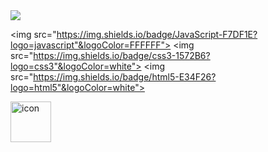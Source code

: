 <img src="https://capsule-render.vercel.app/api?type=waving&color=timeGradient&height=300&animation=fadeIn&section=header&text=Ehyun's%20github&fontSize=90" />

<img src="https://img.shields.io/badge/JavaScript-F7DF1E?logo=javascript"&logoColor=FFFFFF"> <img src="https://img.shields.io/badge/css3-1572B6?logo=css3"&logoColor=white"> <img src="https://img.shields.io/badge/html5-E34F26?logo=html5"&logoColor=white">
<div style="display: flex; align-items: flex-start;"><img src="https://techstack-generator.vercel.app/js-icon.svg" alt="icon" width="65" height="65" /></div>
